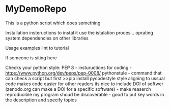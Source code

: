 # MyDemoRepo

This is a python script which does something

Installation insteructions 
 to instal it use the istalation proces...
 oprating system
 dependencies on other libraries

Usage examples
 lint to tutorial
 
If someone is siting
 here


Checks your python style:
PEP 8 - instuructions for coding - https://www.python.org/dev/peps/pep-0008/
pythonstule - command that can check a script but first >>pip install pycodestyle
style aligning to ussual code makes code easier for other readers
its nice to include DOI of softwer (zenodo.org can make a DOI for a specific software) - make reaserch reproducible
my program shoud be discoverable - good to put key words in the description and specify topics 
